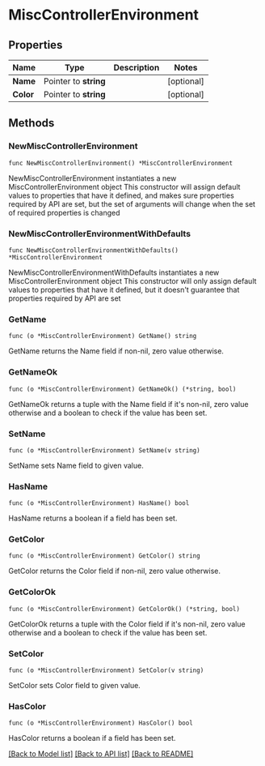 # MiscControllerEnvironment

## Properties

Name | Type | Description | Notes
------------ | ------------- | ------------- | -------------
**Name** | Pointer to **string** |  | [optional] 
**Color** | Pointer to **string** |  | [optional] 

## Methods

### NewMiscControllerEnvironment

`func NewMiscControllerEnvironment() *MiscControllerEnvironment`

NewMiscControllerEnvironment instantiates a new MiscControllerEnvironment object
This constructor will assign default values to properties that have it defined,
and makes sure properties required by API are set, but the set of arguments
will change when the set of required properties is changed

### NewMiscControllerEnvironmentWithDefaults

`func NewMiscControllerEnvironmentWithDefaults() *MiscControllerEnvironment`

NewMiscControllerEnvironmentWithDefaults instantiates a new MiscControllerEnvironment object
This constructor will only assign default values to properties that have it defined,
but it doesn't guarantee that properties required by API are set

### GetName

`func (o *MiscControllerEnvironment) GetName() string`

GetName returns the Name field if non-nil, zero value otherwise.

### GetNameOk

`func (o *MiscControllerEnvironment) GetNameOk() (*string, bool)`

GetNameOk returns a tuple with the Name field if it's non-nil, zero value otherwise
and a boolean to check if the value has been set.

### SetName

`func (o *MiscControllerEnvironment) SetName(v string)`

SetName sets Name field to given value.

### HasName

`func (o *MiscControllerEnvironment) HasName() bool`

HasName returns a boolean if a field has been set.

### GetColor

`func (o *MiscControllerEnvironment) GetColor() string`

GetColor returns the Color field if non-nil, zero value otherwise.

### GetColorOk

`func (o *MiscControllerEnvironment) GetColorOk() (*string, bool)`

GetColorOk returns a tuple with the Color field if it's non-nil, zero value otherwise
and a boolean to check if the value has been set.

### SetColor

`func (o *MiscControllerEnvironment) SetColor(v string)`

SetColor sets Color field to given value.

### HasColor

`func (o *MiscControllerEnvironment) HasColor() bool`

HasColor returns a boolean if a field has been set.


[[Back to Model list]](../README.md#documentation-for-models) [[Back to API list]](../README.md#documentation-for-api-endpoints) [[Back to README]](../README.md)


